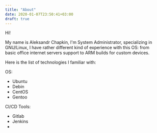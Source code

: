 ```yaml
---
title: "About"
date: 2020-01-07T23:50:41+03:00
draft: true
---
```


Hi!

My name is Aleksandr Chapkin, I'm System Administrator, specializing in GNU/Linux, I have rather different kind of experience with this OS: from basic office internet servers support to ARM builds for custom devices. 

Here is the list of technologies I familiar with:

OS:
- Ubuntu
- Debin
- CentOS
- Gentoo

CI/CD Tools:
- Gitlab
- Jenkins
- 
